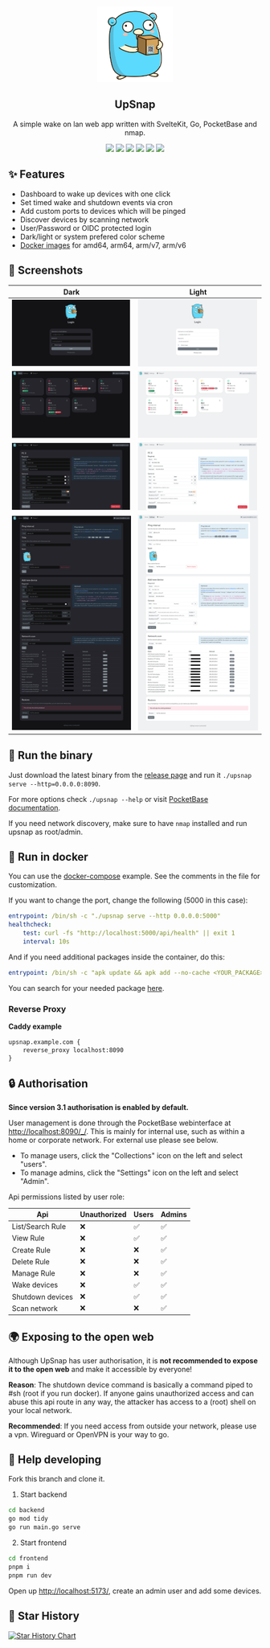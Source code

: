 <div align="center" width="100%">
    <img src="frontend/static/gopher.svg" width="150" />
</div>

<div align="center" width="100%">
    <h2>UpSnap</h2>
    <p>A simple wake on lan web app written with SvelteKit, Go, PocketBase and nmap.</p>
    <a target="_blank" href="https://github.com/seriousm4x/upsnap"><img src="https://img.shields.io/github/stars/seriousm4x/upsnap" /></a>
    <a target="_blank" href="https://github.com/seriousm4x/UpSnap/releases"><img src="https://img.shields.io/github/downloads/seriousm4x/upsnap/total" /></a>
    <a target="_blank" href="https://github.com/seriousm4x/UpSnap/releases"><img src="https://img.shields.io/github/go-mod/go-version/seriousm4x/UpSnap?filename=backend/go.mod" /></a>
    <a target="_blank" href="https://github.com/seriousm4x/UpSnap/releases"><img src="https://img.shields.io/github/v/release/seriousm4x/upsnap?display_name=tag" /></a>
    <a target="_blank" href="https://github.com/seriousm4x/UpSnap/actions"><img src="https://github.com/seriousm4x/upsnap/actions/workflows/deploy.yml/badge.svg?event=push" /></a>
    <a target="_blank" href="https://github.com/seriousm4x/UpSnap/commits/master"><img src="https://img.shields.io/github/last-commit/seriousm4x/upsnap" /></a>
</div>

## ✨ Features

-   Dashboard to wake up devices with one click
-   Set timed wake and shutdown events via cron
-   Add custom ports to devices which will be pinged
-   Discover devices by scanning network
-   User/Password or OIDC protected login
-   Dark/light or system prefered color scheme
-   [Docker images](https://github.com/seriousm4x/UpSnap/pkgs/container/upsnap) for amd64, arm64, arm/v7, arm/v6

## 📸 Screenshots

| Dark                           | Light                           |
| ------------------------------ | ------------------------------- |
| ![](/assets/login_dark.png)    | ![](/assets/login_light.png)    |
| ![](/assets/home_dark.png)     | ![](/assets/home_light.png)     |
| ![](/assets/device_dark.png)   | ![](/assets/device_light.png)   |
| ![](/assets/settings_dark.png) | ![](/assets/settings_light.png) |

## 🚀 Run the binary

Just download the latest binary from the [release page](https://github.com/seriousm4x/UpSnap/releases) and run it `./upsnap serve --http=0.0.0.0:8090`.

For more options check `./upsnap --help` or visit [PocketBase documentation](https://pocketbase.io/docs).

If you need network discovery, make sure to have `nmap` installed and run upsnap as root/admin.

## 🐳 Run in docker

You can use the [docker-compose](docker-compose.yml) example. See the comments in the file for customization.

If you want to change the port, change the following (5000 in this case):

```yml
entrypoint: /bin/sh -c "./upsnap serve --http 0.0.0.0:5000"
healthcheck:
    test: curl -fs "http://localhost:5000/api/health" || exit 1
    interval: 10s
```

And if you need additional packages inside the container, do this:

```yml
entrypoint: /bin/sh -c "apk update && apk add --no-cache <YOUR_PACKAGE> && rm -rf /var/cache/apk/* && ./upsnap serve --http 0.0.0.0:8090"
```

You can search for your needed package [here](https://pkgs.alpinelinux.org/packages).

### Reverse Proxy

**Caddy example**

```
upsnap.example.com {
    reverse_proxy localhost:8090
}
```

## 🔒 Authorisation

**Since version 3.1 authorisation is enabled by default.**

User management is done through the PocketBase webinterface at [http://localhost:8090/\_/](http://localhost:8090/_/). This is mainly for internal use, such as within a home or corporate network. For external use please see below.

-   To manage users, click the "Collections" icon on the left and select "users".
-   To manage admins, click the "Settings" icon on the left and select "Admin".

Api permissions listed by user role:

| Api              | Unauthorized | Users | Admins |
| ---------------- | ------------ | ----- | ------ |
| List/Search Rule | ❌           | ✅    | ✅     |
| View Rule        | ❌           | ✅    | ✅     |
| Create Rule      | ❌           | ❌    | ✅     |
| Delete Rule      | ❌           | ❌    | ✅     |
| Manage Rule      | ❌           | ❌    | ✅     |
| Wake devices     | ❌           | ✅    | ✅     |
| Shutdown devices | ❌           | ✅    | ✅     |
| Scan network     | ❌           | ❌    | ✅     |

## 🌍 Exposing to the open web

Although UpSnap has user authorisation, it is **not recommended to expose it to the open web** and make it accessible by everyone!

**Reason**: The shutdown device command is basically a command piped to #sh (root if you run docker). If anyone gains unauthorized access and can abuse this api route in any way, the attacker has access to a (root) shell on your local network.

**Recommended**: If you need access from outside your network, please use a vpn. Wireguard or OpenVPN is your way to go.

## 🔧 Help developing

Fork this branch and clone it.

1. Start backend

```sh
cd backend
go mod tidy
go run main.go serve
```

2. Start frontend

```sh
cd frontend
pnpm i
pnpm run dev
```

Open up [http://localhost:5173/](http://localhost:5173/), create an admin user and add some devices.

## 🌟 Star History

[![Star History Chart](https://api.star-history.com/svg?repos=seriousm4x/UpSnap&type=Date)](https://star-history.com/#seriousm4x/UpSnap&Date)
